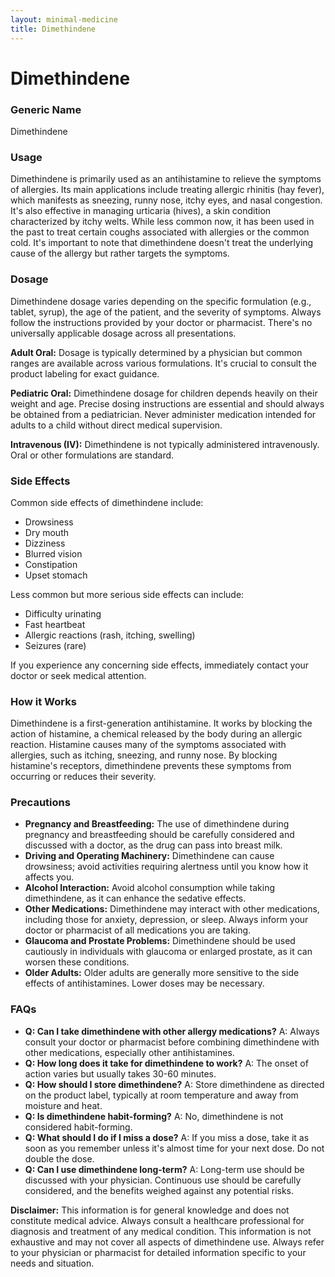 ```yaml
---
layout: minimal-medicine
title: Dimethindene
---
```


# Dimethindene
### Generic Name
Dimethindene

### Usage
Dimethindene is primarily used as an antihistamine to relieve the symptoms of allergies.  Its main applications include treating allergic rhinitis (hay fever), which manifests as sneezing, runny nose, itchy eyes, and nasal congestion. It's also effective in managing urticaria (hives), a skin condition characterized by itchy welts.  While less common now, it has been used in the past to treat certain coughs associated with allergies or the common cold.  It's important to note that dimethindene doesn't treat the underlying cause of the allergy but rather targets the symptoms.


### Dosage
Dimethindene dosage varies depending on the specific formulation (e.g., tablet, syrup), the age of the patient, and the severity of symptoms.  Always follow the instructions provided by your doctor or pharmacist.  There's no universally applicable dosage across all presentations.  

**Adult Oral:**  Dosage is typically determined by a physician but common ranges are available across various formulations.  It's crucial to consult the product labeling for exact guidance.

**Pediatric Oral:**  Dimethindene dosage for children depends heavily on their weight and age.  Precise dosing instructions are essential and should always be obtained from a pediatrician.  Never administer medication intended for adults to a child without direct medical supervision.

**Intravenous (IV):** Dimethindene is not typically administered intravenously.  Oral or other formulations are standard.


### Side Effects
Common side effects of dimethindene include:

* Drowsiness
* Dry mouth
* Dizziness
* Blurred vision
* Constipation
* Upset stomach

Less common but more serious side effects can include:

* Difficulty urinating
* Fast heartbeat
* Allergic reactions (rash, itching, swelling)
* Seizures (rare)


If you experience any concerning side effects, immediately contact your doctor or seek medical attention.


### How it Works
Dimethindene is a first-generation antihistamine. It works by blocking the action of histamine, a chemical released by the body during an allergic reaction.  Histamine causes many of the symptoms associated with allergies, such as itching, sneezing, and runny nose. By blocking histamine's receptors, dimethindene prevents these symptoms from occurring or reduces their severity.


### Precautions
* **Pregnancy and Breastfeeding:**  The use of dimethindene during pregnancy and breastfeeding should be carefully considered and discussed with a doctor, as the drug can pass into breast milk.
* **Driving and Operating Machinery:** Dimethindene can cause drowsiness; avoid activities requiring alertness until you know how it affects you.
* **Alcohol Interaction:** Avoid alcohol consumption while taking dimethindene, as it can enhance the sedative effects.
* **Other Medications:**  Dimethindene may interact with other medications, including those for anxiety, depression, or sleep. Always inform your doctor or pharmacist of all medications you are taking.
* **Glaucoma and Prostate Problems:** Dimethindene should be used cautiously in individuals with glaucoma or enlarged prostate, as it can worsen these conditions.
* **Older Adults:** Older adults are generally more sensitive to the side effects of antihistamines.  Lower doses may be necessary.


### FAQs

* **Q: Can I take dimethindene with other allergy medications?** A: Always consult your doctor or pharmacist before combining dimethindene with other medications, especially other antihistamines.
* **Q: How long does it take for dimethindene to work?** A: The onset of action varies but usually takes 30-60 minutes.
* **Q: How should I store dimethindene?** A: Store dimethindene as directed on the product label, typically at room temperature and away from moisture and heat.
* **Q: Is dimethindene habit-forming?** A: No, dimethindene is not considered habit-forming.
* **Q: What should I do if I miss a dose?** A: If you miss a dose, take it as soon as you remember unless it's almost time for your next dose. Do not double the dose.
* **Q: Can I use dimethindene long-term?** A:  Long-term use should be discussed with your physician.  Continuous use should be carefully considered, and the benefits weighed against any potential risks.


**Disclaimer:** This information is for general knowledge and does not constitute medical advice. Always consult a healthcare professional for diagnosis and treatment of any medical condition.  This information is not exhaustive and may not cover all aspects of dimethindene use. Always refer to your physician or pharmacist for detailed information specific to your needs and situation.
